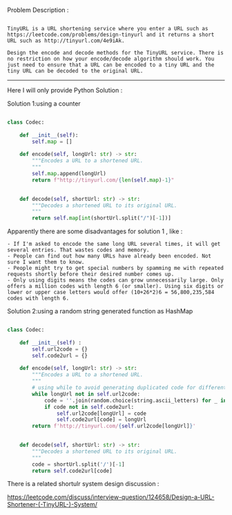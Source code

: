 Problem Description :

```

TinyURL is a URL shortening service where you enter a URL such as https://leetcode.com/problems/design-tinyurl and it returns a short URL such as http://tinyurl.com/4e9iAk.

Design the encode and decode methods for the TinyURL service. There is no restriction on how your encode/decode algorithm should work. You just need to ensure that a URL can be encoded to a tiny URL and the tiny URL can be decoded to the original URL.

```

---

Here I will only provide Python Solution :

Solution 1:using a counter 

```python

class Codec:
    
    def __init__(self):
        self.map = []
    
    def encode(self, longUrl: str) -> str:
        """Encodes a URL to a shortened URL.
        """
        self.map.append(longUrl)
        return f"http://tinyurl.com/{len(self.map)-1}"
        

    def decode(self, shortUrl: str) -> str:
        """Decodes a shortened URL to its original URL.
        """
        return self.map[int(shortUrl.split("/")[-1])]

```

Apparently there are some disadvantages for solution 1 , like :

```
- If I'm asked to encode the same long URL several times, it will get several entries. That wastes codes and memory.
- People can find out how many URLs have already been encoded. Not sure I want them to know.
- People might try to get special numbers by spamming me with repeated requests shortly before their desired number comes up.
- Only using digits means the codes can grow unnecessarily large. Only offers a million codes with length 6 (or smaller). Using six digits or lower or upper case letters would offer (10+26*2)6 = 56,800,235,584 codes with length 6.

```

Solution 2:using a random string generated function as HashMap

```Python

class Codec:
    
    def __init__(self) :
        self.url2code = {}
        self.code2url = {}
    
    def encode(self, longUrl: str) -> str:
        """Encodes a URL to a shortened URL.
        """
        # using while to avoid generating duplicated code for different urls
        while longUrl not in self.url2code:
            code = ''.join(random.choice(string.ascii_letters) for _ in range(6))
            if code not in self.code2url:
                self.url2code[longUrl] = code
                self.code2url[code] = longUrl
        return f'http://tinyurl.com/{self.url2code[longUrl]}'
        

    def decode(self, shortUrl: str) -> str:
        """Decodes a shortened URL to its original URL.
        """
        code = shortUrl.split('/')[-1]
        return self.code2url[code]

```

There is a related shortulr system design discussion : 

https://leetcode.com/discuss/interview-question/124658/Design-a-URL-Shortener-(-TinyURL-)-System/

